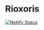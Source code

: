 # Rioxoris

[![Netlify Status](https://api.netlify.com/api/v1/badges/88c5425b-1fc9-46f2-a5b4-7703bc1e84d3/deploy-status)](https://app.netlify.com/sites/rioxoris/deploys)
